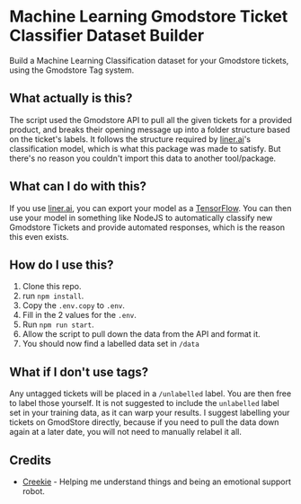 # Machine Learning Gmodstore Ticket Classifier Dataset Builder
Build a Machine Learning Classification dataset for your Gmodstore tickets, using the Gmodstore Tag system.

## What actually is this?
The script used the Gmodstore API to pull all the given tickets for a provided product, and breaks their opening message up into a folder structure based on the ticket's labels.
It follows the structure required by [liner.ai](https://liner.ai/)'s classification model, which is what this package was made to satisfy. But there's no reason you couldn't import this data to another tool/package.

## What can I do with this?
If you use [liner.ai](https://liner.ai/), you can export your model as a [TensorFlow](https://www.tensorflow.org/). You can then use your model in something like NodeJS to automatically classify new Gmodstore Tickets and provide automated responses,
which is the reason this even exists.


## How do I use this?
1. Clone this repo.
2. run ``npm install``.
3. Copy the ``.env.copy`` to ``.env``.
4. Fill in the 2 values for the ``.env``.
5. Run ``npm run start``.
6. Allow the script to pull down the data from the API and format it.
7. You should now find a labelled data set in ``/data``

## What if I don't use tags?
Any untagged tickets will be placed in a ``/unlabelled`` label. You are then free to label those yourself. It is not suggested to include the ``unlabelled`` label set in your training data, as it can warp your results. I suggest labelling your tickets
on GmodStore directly, because if you need to pull the data down again at a later date, you will not need to manually relabel it all.

## Credits
- [Creekie](https://github.com/Creekie1337) - Helping me understand things and being an emotional support robot.
